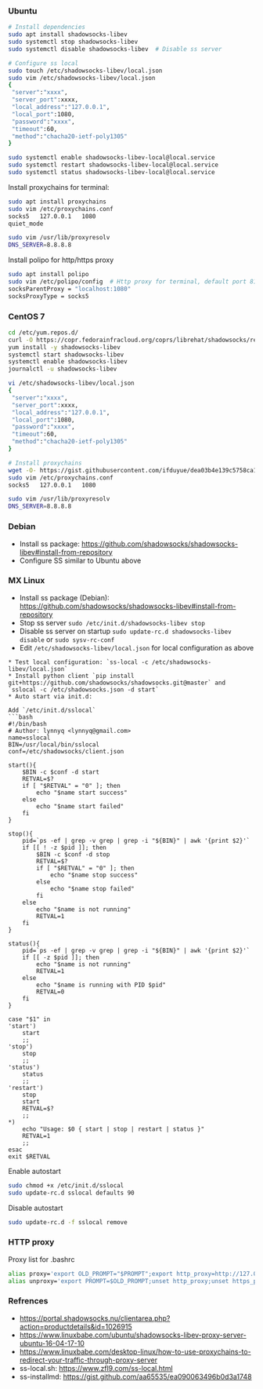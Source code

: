 ### Ubuntu
```bash
# Install dependencies
sudo apt install shadowsocks-libev
sudo systemctl stop shadowsocks-libev
sudo systemctl disable shadowsocks-libev  # Disable ss server

# Configure ss local
sudo touch /etc/shadowsocks-libev/local.json
sudo vim /etc/shadowsocks-libev/local.json
{
 "server":"xxxx",
 "server_port":xxxx,
 "local_address":"127.0.0.1",
 "local_port":1080,
 "password":"xxxx",
 "timeout":60,
 "method":"chacha20-ietf-poly1305"
}

sudo systemctl enable shadowsocks-libev-local@local.service
sudo systemctl restart shadowsocks-libev-local@local.service
sudo systemctl status shadowsocks-libev-local@local.service
```

Install proxychains for terminal:
```bash
sudo apt install proxychains
sudo vim /etc/proxychains.conf
socks5   127.0.0.1   1080
quiet_mode

sudo vim /usr/lib/proxyresolv
DNS_SERVER=8.8.8.8
```
Install polipo for http/https proxy
```bash
sudo apt install polipo
sudo vim /etc/polipo/config  # Http proxy for terminal, default port 8123
socksParentProxy = "localhost:1080"
socksProxyType = socks5
```

### CentOS 7
```bash
cd /etc/yum.repos.d/
curl -O https://copr.fedorainfracloud.org/coprs/librehat/shadowsocks/repo/epel-7/librehat-shadowsocks-epel-7.repo
yum install -y shadowsocks-libev
systemctl start shadowsocks-libev
systemctl enable shadowsocks-libev
journalctl -u shadowsocks-libev

vi /etc/shadowsocks-libev/local.json
{
 "server":"xxxx",
 "server_port":xxxx,
 "local_address":"127.0.0.1",
 "local_port":1080,
 "password":"xxxx",
 "timeout":60,
 "method":"chacha20-ietf-poly1305"
}

# Install proxychains
wget -O- https://gist.githubusercontent.com/ifduyue/dea03b4e139c5758ca114770027cf65c/raw/install-proxychains-ng.sh | sudo bash -s
sudo vim /etc/proxychains.conf
socks5   127.0.0.1   1080

sudo vim /usr/lib/proxyresolv
DNS_SERVER=8.8.8.8
```

### Debian
* Install ss package: https://github.com/shadowsocks/shadowsocks-libev#install-from-repository
* Configure SS similar to Ubuntu above

### MX Linux
* Install ss package (Debian): https://github.com/shadowsocks/shadowsocks-libev#install-from-repository
* Stop ss server `sudo /etc/init.d/shadowsocks-libev stop`
* Disable ss server on startup `sudo update-rc.d shadowsocks-libev disable` or `sudo sysv-rc-conf`
* Edit `/etc/shadowsocks-libev/local.json` for local configuration as above
```
* Test local configuration: `ss-local -c /etc/shadowsocks-libev/local.json`
* Install python client `pip install git+https://github.com/shadowsocks/shadowsocks.git@master` and `sslocal -c /etc/shadowsocks.json -d start`
* Auto start via init.d:

Add `/etc/init.d/sslocal`
```bash
#!/bin/bash
# Author: lynnyq <lynnyq@gmail.com>
name=sslocal
BIN=/usr/local/bin/sslocal
conf=/etc/shadowsocks/client.json

start(){
    $BIN -c $conf -d start
    RETVAL=$?
    if [ "$RETVAL" = "0" ]; then
        echo "$name start success"
    else
        echo "$name start failed"
    fi
}

stop(){
    pid=`ps -ef | grep -v grep | grep -i "${BIN}" | awk '{print $2}'`
    if [[ ! -z $pid ]]; then
        $BIN -c $conf -d stop
        RETVAL=$?
        if [ "$RETVAL" = "0" ]; then
            echo "$name stop success"
        else
            echo "$name stop failed"
        fi
    else
        echo "$name is not running"
        RETVAL=1
    fi
}

status(){
    pid=`ps -ef | grep -v grep | grep -i "${BIN}" | awk '{print $2}'`
    if [[ -z $pid ]]; then
        echo "$name is not running"
        RETVAL=1
    else
        echo "$name is running with PID $pid"
        RETVAL=0
    fi
}

case "$1" in
'start')
    start
    ;;
'stop')
    stop
    ;;
'status')
    status
    ;;
'restart')
    stop
    start
    RETVAL=$?
    ;;
*)
    echo "Usage: $0 { start | stop | restart | status }"
    RETVAL=1
    ;;
esac
exit $RETVAL
```
Enable autostart
```bash
sudo chmod +x /etc/init.d/sslocal
sudo update-rc.d sslocal defaults 90
```
Disable autostart
```bash
sudo update-rc.d -f sslocal remove
```

### HTTP proxy
Proxy list for .bashrc
```bash
alias proxy='export OLD_PROMPT="$PROMPT";export http_proxy=http://127.0.0.1:8123;export https_proxy=http://127.0.0.1:8123;export PROMPT="[PROXY] $PROMPT"'
alias unproxy='export PROMPT=$OLD_PROMPT;unset http_proxy;unset https_proxy;unset OLD_PROMPT'
```

### Refrences
* https://portal.shadowsocks.nu/clientarea.php?action=productdetails&id=1026915
* https://www.linuxbabe.com/ubuntu/shadowsocks-libev-proxy-server-ubuntu-16-04-17-10
* https://www.linuxbabe.com/desktop-linux/how-to-use-proxychains-to-redirect-your-traffic-through-proxy-server
* ss-local.sh: https://www.zfl9.com/ss-local.html
* ss-installmd: https://gist.github.com/aa65535/ea090063496b0d3a1748
